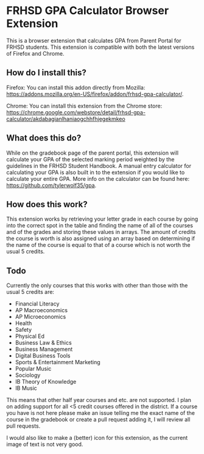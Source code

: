 # FRHSD GPA Calculator Browser Extension
This is a browser extension that calculates GPA from Parent Portal for FRHSD students. This extension is compatible with both the latest versions of Firefox and Chrome.

## How do I install this?
Firefox: You can install this addon directly from Mozilla: https://addons.mozilla.org/en-US/firefox/addon/frhsd-gpa-calculator/.

Chrome: You can install this extension from the Chrome store: https://chrome.google.com/webstore/detail/frhsd-gpa-calculator/akdabagianlhaniaogchhfhjegekmkeo

## What does this do?
While on the gradebook page of the parent portal, this extension will calculate your GPA of the selected marking period weighted by the guidelines in the FRHSD Student Handbook. A manual entry calculator for calculating your GPA is also built in to the extension if you would like to calculate your entire GPA. More info on the calculator can be found here: https://github.com/tylerwolf35/gpa.

## How does this work?
This extension works by retrieving your letter grade in each course by going into the correct spot in the table and finding the name of all of the courses and of the grades and storing these values in arrays. The amount of credits the course is worth is also assigned using an array based on determining if the name of the course is equal to that of a course which is not worth the usual 5 credits.

## Todo
Currently the only courses that this works with other than those with the usual 5 credits are:
* Financial Literacy
* AP Macroeconomics
* AP Microeconomics
* Health
* Safety
* Physical Ed
* Business Law & Ethics
* Business Management
* Digital Business Tools
* Sports & Entertainment Marketing
* Popular Music
* Sociology
* IB Theory of Knowledge
* IB Music

This means that other half year courses and etc. are not supported. I plan on adding support for all <5 credit courses offered in the district. If a course you have is not here please make an issue telling me the exact name of the course in the gradebook or create a pull request adding it, I will review all pull requests.

I would also like to make a (better) icon for this extension, as the current image of text is not very good.
